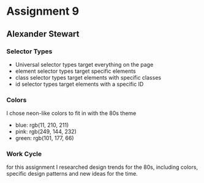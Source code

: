 # Assignment 9

## Alexander Stewart

### Selector Types

- Universal selector types target everything on the page
- element selector types target specific elements
- class selector types target elements with specific classes
- id selector types target elements with a specific ID

### Colors

I chose neon-like colors to fit in with the 80s theme

- blue: rgb(11, 210, 211)
- pink: rgb(249, 144, 232)
- green: rgb(101, 177, 66)

### Work Cycle

for this assignment I researched design trends for the 80s, including colors, specific design patterns and new ideas for the time.
